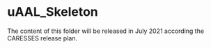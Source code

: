 # uAAL_Skeleton
The content of this folder will be released in July 2021 according the CARESSES release plan.
